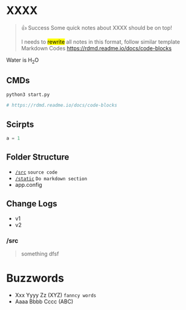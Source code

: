 # XXXX
> 👍 Success
> Some quick notes about XXXX should be on top!
> 
> I needs to <mark>rewrite</mark> all notes in this format, follow similar template
> Markdown Codes https://rdmd.readme.io/docs/code-blocks

Water is H<sub>2</sub>O



## CMDs
```bash
python3 start.py

# https://rdmd.readme.io/docs/code-blocks
```

## Scirpts
```python
a = 1
```

## Folder Structure
- [`/src`](#src) `source code`
- [`/static`](#/static) `Do markdown section`
- app.config


## Change Logs
- v1
- v2


### /src
> something
> dfsf

# Buzzwords
- Xxx Yyyy Zz (XYZ) `fanncy words`
- Aaaa Bbbb Cccc (ABC)